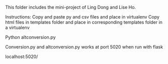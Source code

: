This folder includes the mini-project of Ling Dong and Lise Ho.


Instructions:
Copy and paste py and csv files and place in virtualenv
Copy html files in templates folder and place in corresponding templates folder in a virtualenv

Python altconversion.py

Conversion.py and altconversion.py works at port 5020 when run with flask

localhost:5020/
